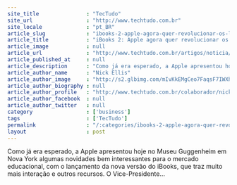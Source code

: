 ```yaml
---
site_title               : "TecTudo"
site_url                 : "http://www.techtudo.com.br"
site_locale              : "pt_BR"
article_slug             : "ibooks-2-apple-agora-quer-revolucionar-os-livros-didaticos"
article_title            : "iBooks 2: Apple agora quer revolucionar os livros didáticos"
article_image            : null
article_url              : "http://www.techtudo.com.br/artigos/noticia/2012/01/ibooks-2-apple-agora-quer-revolucionar-os-livros-didaticos.html"
article_published_at     : null
article_description      : "Como já era esperado, a Apple apresentou hoje no Museu Guggenheim em Nova York algumas novidades bem interessantes para o mercado educacional, com o lançamento da nova versão do iBooks, que traz muito mais interação e outros recursos. O Vice-Presidente..."
article_author_name      : "Nick Ellis"
article_author_image     : "http://s2.glbimg.com/mIvKkEMgCeo7FaqsF7IWXhI1ez0=/30x30/s2.glbimg.com/UwYUMB-rQB1SmxeXax_qDdJ9Vm4=/0x25:180x205/75x75/s.glbimg.com/po/tt/f/original/2011/04/04/nick_ellis.jpeg"
article_author_biography : null
article_author_profile   : "http://www.techtudo.com.br/colaborador/nick-ellis.html"
article_author_facebook  : null
article_author_twitter   : null
category                 : ['business']
tags                     : ['TecTudo']
permalink                : "/:categories/ibooks-2-apple-agora-quer-revolucionar-os-livros-didaticos/"
layout                   : post
---
```


Como já era esperado, a Apple apresentou hoje no Museu Guggenheim em Nova York algumas novidades bem interessantes para o mercado educacional, com o lançamento da nova versão do iBooks, que traz muito mais interação e outros recursos. O Vice-Presidente...

